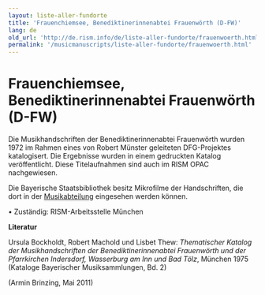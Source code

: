 ```yaml
---
layout: liste-aller-fundorte
title: 'Frauenchiemsee, Benediktinerinnenabtei Frauenwörth (D-FW)'
lang: de
old_url: 'http://de.rism.info/de/liste-aller-fundorte/frauenwoerth.html'
permalink: '/musicmanuscripts/liste-aller-fundorte/frauenwoerth.html'
---
```



# Frauenchiemsee, Benediktinerinnenabtei Frauenwörth (D-FW)

Die Musikhandschriften der Benediktinerinnenabtei Frauenwörth wurden 1972 im Rahmen eines von Robert Münster geleiteten DFG-Projektes katalogisert. Die Ergebnisse wurden in einem gedruckten Katalog veröffentlicht. Diese Titelaufnahmen sind auch im RISM OPAC nachgewiesen.

Die Bayerische Staatsbibliothek besitz Mikrofilme der Handschriften, die dort in der [Musikabteilung](http://www.bsb-muenchen.de/Musikabteilung.288.0.html "Öffnet externen Link in neuem Fenster") eingesehen werden können.

• Zuständig: RISM-Arbeitsstelle München

**Literatur**

Ursula Bockholdt, Robert Machold und Lisbet Thew: _Thematischer Katalog der Musikhandschriften der Benediktinerinnenabtei Frauenwörth und der Pfarrkirchen Indersdorf, Wasserburg am Inn und Bad Tölz_, München 1975 (Kataloge Bayerischer Musiksammlungen, Bd. 2)

(Armin Brinzing, Mai 2011)

